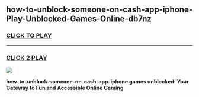 
## how-to-unblock-someone-on-cash-app-iphone-Play-Unblocked-Games-Online-db7nz
<h3>
<a href="https://premium76.site?title=how-to-unblock-someone-on-cash-app-iphone&ref=25A">CLICK TO PLAY</a></h3>
<hr>

<h3>
<a href="https://premium76.site?title=how-to-unblock-someone-on-cash-app-iphone&ref=25A">CLICK 2 PLAY</a>
  
</h3>

<a href="https://premium76.site?title=how-to-unblock-someone-on-cash-app-iphone&ref=25A"><img src="https://clearcache.store/games.png"></a>


**how-to-unblock-someone-on-cash-app-iphone games unblocked: Your Gateway to Fun and Accessible Online Gaming**
